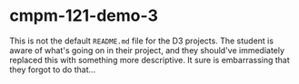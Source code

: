 # cmpm-121-demo-3

This is not the default `README.md` file for the D3 projects. The student is
aware of what's going on in their project, and they should've immediately replaced this
with something more descriptive. It sure is embarrassing that they forgot to
do that...
